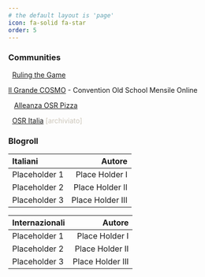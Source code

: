 ```yaml
---
# the default layout is 'page'
icon: fa-solid fa-star
order: 5
---
```


### Communities

<i class="fa-brands fa-telegram"></i>&nbsp; [Ruling the Game](http://t.me/osritalia)

<i class="fa-brands fa-discord"></i> [Il Grande COSMO](https://discord.gg/asQPwXPXeB) - Convention Old School Mensile Online

&nbsp;<i class="fa-solid fa-asterisk"></i>&nbsp; [Alleanza OSR Pizza](https://linktr.ee/alleanzaosrpizza)

<i class="fa-brands fa-facebook"></i>&nbsp; [OSR Italia](https://www.facebook.com/groups/osritalia/) <span style="color:#ccc6ba">[archiviato]</span>

### Blogroll

| Italiani                     | Autore           |
|:-----------------------------|-----------------:|
| Placeholder 1                | Place Holder I   |
| Placeholder 2                | Place Holder II  |
| Placeholder 3                | Place Holder III |

| Internazionali               | Autore           |
|:-----------------------------|-----------------:|
| Placeholder 1                | Place Holder I   |
| Placeholder 2                | Place Holder II  |
| Placeholder 3                | Place Holder III |
